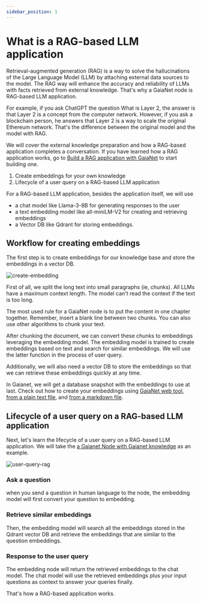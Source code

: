 ```yaml
---
sidebar_position: 1
---
```


# What is a RAG-based LLM application

Retrieval-augmented generation (RAG) is a way to solve the hallucinations of the Large Language Model (LLM) by attaching external data sources to the model. The RAG way will enhance the accuracy and reliability of LLMs with facts retrieved from external knowledge. That's why a GaiaNet node is RAG-based LLM application.

For example, if you ask ChatGPT the question What is Layer 2, the answer is that Layer 2 is a concept from the computer network. However, if you ask a blockchain person, he answers that Layer 2 is a way to scale the original Ethereum network. That's the difference between the original model and the model with RAG.

We will cover the external knowledge preparation and how a RAG-based application completes a conversation. If you have learned how a RAG application works, go to [Build a RAG application with GaiaNet](web-tool) to start building one.

1. Create embeddings for your own knowledge
2. Lifecycle of a user query on a RAG-based LLM application

For a RAG-based LLM application, besides the application itself, we will use

* a chat model like Llama-3-8B for generating responses to the user
* a text embedding model like all-miniLM-V2 for creating and retrieving embeddings
* a Vector DB like Qdrant for storing embeddings. 

## Workflow for creating embeddings 

The first step is to create embeddings for our knowledge base and store the embeddings in a vector DB. 

![create-embedding](https://github.com/GaiaNet-AI/docs/assets/45785633/2ff40178-64f4-4e2e-bbd9-f12ce35186b7)

First of all, we split the long text into small paragraphs (ie, chunks). All LLMs have a maximum context length. The model can't read the context if the text is too long.

The most used rule for a GaiaNet node is to put the content in one chapter together. Remember, insert a blank line between two chunks. You can also use other algorithms to chunk your text.

After chunking the document, we can convert these chunks to embeddings leveraging the embedding model. The embedding model is trained to create embeddings based on text and search for similar embeddings. We will use the latter function in the process of user query.


Additionally, we will also need a vector DB to store the embeddings so that we can retrieve these embeddings quickly at any time. 

In Gaianet, we will get a database snapshot with the embeddings to use at last. Check out how to create your embeddings using [GaiaNet web tool](web-tool.md), [from a plain text file](text.md), and [from a markdown file](markdown.md).

##  Lifecycle of a user query on a RAG-based LLM application

Next, let's learn the lifecycle of a user query on a RAG-based LLM application. We will take the [a Gaianet Node with Gaianet knowledge](https://knowledge.gaianet.network/chatbot-ui/index.html) as an example.

![user-query-rag](https://github.com/GaiaNet-AI/docs/assets/45785633/c64b85ea-65f0-43d2-8ab3-78889d21c248)

### Ask a question

when you send a question in human language to the node, the embedding model will first convert your question to embedding.

### Retrieve similar embeddings

Then, the embedding model will search all the embeddings stored in the Qdrant vector DB and retrieve the embeddings that are similar to the question embeddings.

### Response to the user query

The embedding node will return the retrieved embeddings to the chat model. The chat model will use the retrieved embeddings plus your input questions as context to answer your queries finally.

That's how a RAG-based application works.

